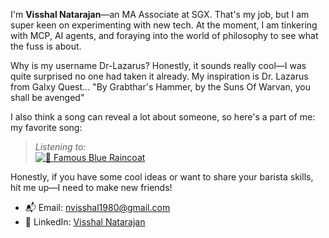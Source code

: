I'm **Visshal Natarajan**—an MA Associate at SGX. That's my job, but I am super keen on experimenting with new tech. At the moment, I am tinkering with MCP, AI agents, and foraying into the world of philosophy to see what the fuss is about. 

Why is my username Dr-Lazarus? Honestly, it sounds really cool—I was quite surprised no one had taken it already. My inspiration is Dr. Lazarus from Galxy Quest... "By Grabthar's Hammer, by the Suns Of Warvan, you shall be avenged"

I also think a song can reveal a lot about someone, so here's a part of me: my favorite song:

> _Listening to:_  
> [![🎵 Famous Blue Raincoat](https://img.shields.io/badge/Spotify-Famous%20Blue%20Raincoat-green?logo=spotify&style=flat-square)](https://open.spotify.com/track/77K5TB5KZmDZCoJCdd1NvE?si=dd890f0ab2e2410c)


Honestly, if you have some cool ideas or want to share your barista skills, hit me up—I need to make new friends!  
- 📬 Email: [nvisshal1980@gmail.com](mailto:nvisshal1980@gmail.com)  
- 💼 LinkedIn: [Visshal Natarajan](https://www.linkedin.com/in/visshal-natarajan/)  
